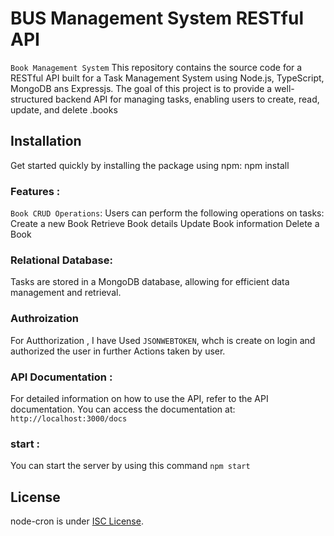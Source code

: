 # BUS Management System RESTful API

`Book Management System` This repository contains the source code for a RESTful API built for a Task Management System using Node.js, TypeScript, MongoDB ans Expressjs. The goal of this project is to provide a well-structured backend API for managing tasks, enabling users to create, read, update, and delete .books

## Installation

Get started quickly by installing the package using npm:
npm install


### Features :
`Book CRUD Operations`: Users can perform the following operations on tasks:
Create a new Book
Retrieve Book details
Update Book information
Delete a Book


### Relational Database: 
Tasks are stored in a MongoDB database, allowing for efficient data management and retrieval.

### Authroization
For Autthorization , I have Used `JSONWEBTOKEN`, whch is create on login and authorized the user in further Actions taken by user.


### API Documentation :
For detailed information on how to use the API, refer to the API documentation. You can access the documentation at: `http://localhost:3000/docs`


### start :
You can start the server by using this command `npm start`

## License
node-cron is under [ISC License](https://github.com/001Sagar/Task_Management_System/blob/master/LICENSE.md).
